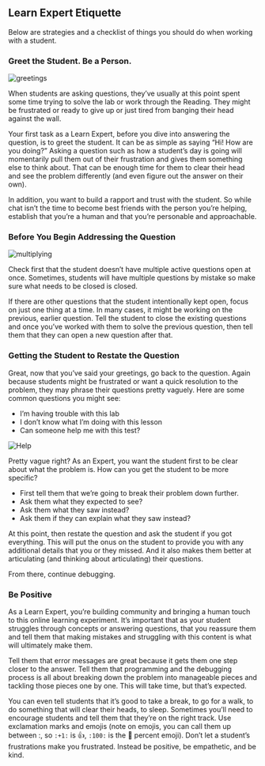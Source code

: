 ## Learn Expert Etiquette 

Below are strategies and a checklist of things you should do when working with a student. 

### Greet the Student. Be a Person. 

![greetings](http://i.giphy.com/3ornk57KwDXf81rjWM.gif "Greetings")

When students are asking questions, they’ve usually at this point spent some time trying to solve the lab or work through the Reading. They might be frustrated or ready to give up or just tired from banging their head against the wall. 

Your first task as a Learn Expert, before you dive into answering the question, is to greet the student. It can be as simple as saying “Hi! How are you doing?” Asking a question such as how a student’s day is going will momentarily pull them out of their frustration and gives them something else to think about. That can be enough time for them to clear their head and see the problem differently (and even figure out the answer on their own). 

In addition, you want to build a rapport and trust with the student. So while chat isn’t the time to become best friends with the person you’re helping, establish that you’re a human and that you’re personable and approachable. 

### Before You Begin Addressing the Question

![multiplying](http://i.giphy.com/n8iVtgWrBghjO.gif "Multiplying")

Check first that the student doesn’t have multiple active questions open at once. Sometimes, students will have multiple questions by mistake so make sure what needs to be closed is closed. 

If there are other questions that the student intentionally kept open, focus on just one thing at a time. In many cases, it might be working on the previous, earlier question. Tell the student to close the existing questions and once you’ve worked with them to solve the previous question, then tell them that they can open a new question after that. 

### Getting the Student to Restate the Question

Great, now that you’ve said your greetings, go back to the question. Again because students might be frustrated or want a quick resolution to the problem, they may phrase their questions pretty vaguely. Here are some common questions you might see: 

- I’m having trouble with this lab
- I don’t know what I’m doing with this lesson
- Can someone help me with this test? 

![Help](http://i.giphy.com/14jQC2AONxNBHq.gif "Help")

Pretty vague right? As an Expert, you want the student first to be clear about what the problem is. How can you get the student to be more specific? 

- First tell them that we’re going to break their problem down further. 
- Ask them what they expected to see? 
- Ask them what they saw instead? 
- Ask them if they can explain what they saw instead? 

At this point, then restate the question and ask the student if you got everything. This will put the onus on the student to provide you with any additional details that you or they missed. And it also makes them better at articulating (and thinking about articulating) their questions. 

From there, continue debugging. 

### Be Positive 

As a Learn Expert, you’re building community and bringing a human touch to this online learning experiment. It’s important that as your student struggles through concepts or answering questions, that you reassure them and tell them that making mistakes and struggling with this content is what will ultimately make them. 

Tell them that error messages are great because it gets them one step closer to the answer. Tell them that programming and the debugging process is all about breaking down the problem into manageable pieces and tackling those pieces one by one. This will take time, but that’s expected. 

You can even tell students that it’s good to take a break, to go for a walk, to do something that will clear their heads, to sleep. Sometimes you’ll need to encourage students and tell them that they’re on the right track. Use exclamation marks and emojis (note on emojis, you can call them up between :, so `:+1:` is :+1:, `:100:` is the :100: percent emoji). Don’t let a student’s frustrations make you frustrated. Instead be positive, be empathetic, and be kind. 
